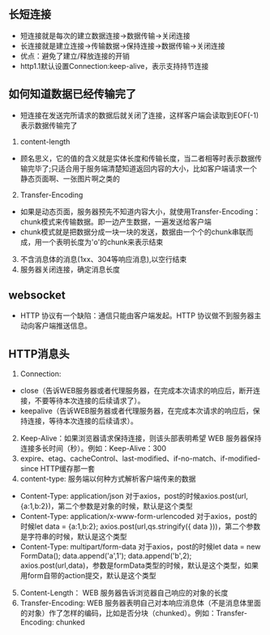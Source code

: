 ## 长短连接
- 短连接就是每次的建立数据连接->数据传输->关闭连接
- 长连接就是建立连接->传输数据->保持连接->数据传输->关闭连接
- 优点：避免了建立/释放连接的开销
- http1.1默认设置Connection:keep-alive，表示支持持节连接
## 如何知道数据已经传输完了
- 短连接在发送完所请求的数据后就关闭了连接，这样客户端会读取到EOF(-1)表示数据传输完了
1. content-length
- 顾名思义，它的值的含义就是实体长度和传输长度，当二者相等时表示数据传输完毕了;只适合用于服务端清楚知道返回内容的大小，比如客户端请求一个静态页面啊、一张图片啊之类的
2. Transfer-Encoding
- 如果是动态页面，服务器预先不知道内容大小，就使用Transfer-Encoding：chunk模式来传输数据。即一边产生数据，一遍发送给客户端
- chunk模式就是把数据分成一块一块的发送，数据由一个个的chunk串联而成，用一个表明长度为'o'的chunk来表示结束
3. 不含消息体的消息(1xx、304等响应消息),以空行结束
4. 服务器关闭连接，确定消息长度
## websocket
- HTTP 协议有一个缺陷：通信只能由客户端发起。HTTP 协议做不到服务器主动向客户端推送信息。
## HTTP消息头
1. Connection:
* close（告诉WEB服务器或者代理服务器，在完成本次请求的响应后，断开连接，不要等待本次连接的后续请求了）。
* keepalive（告诉WEB服务器或者代理服务器，在完成本次请求的响应后，保持连接，等待本次连接的后续请求）。
2. Keep-Alive：如果浏览器请求保持连接，则该头部表明希望 WEB 服务器保持连接多长时间（秒）。例如：Keep-Alive：300
3. expire、etag、cacheControl、last-modified、if-no-match、if-modified-since HTTP缓存那一套
4. content-type: 服务端以何种方式解析客户端传来的数据
* Content-Type: application/json
对于axios，post的时候axios.post(url,{a:1,b:2})，第二个参数是对象的时候，默认是这个类型
* Content-Type: application/x-www-form-urlencoded
对于axios，post的时候let data = {a:1,b:2}; axios.post(url,qs.stringify({ data }))，第二个参数是字符串的时候，默认是这个类型
* Content-Type: multipart/form-data
对于axios，post的时候let data = new FormData(); data.append('a',1'); data.append('b',2); axios.post(url,data)，参数是formData类型的时候，默认是这个类型，如果用form自带的action提交，默认是这个类型
5. Content-Length： WEB 服务器告诉浏览器自己响应的对象的长度
6. Transfer-Encoding: WEB 服务器表明自己对本响应消息体（不是消息体里面的对象）作了怎样的编码，比如是否分块（chunked）。例如：Transfer-Encoding: chunked